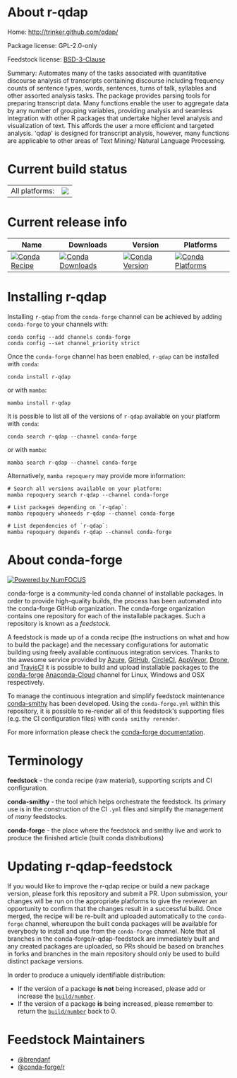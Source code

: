 About r-qdap
============

Home: http://trinker.github.com/qdap/

Package license: GPL-2.0-only

Feedstock license: [BSD-3-Clause](https://github.com/conda-forge/r-qdap-feedstock/blob/main/LICENSE.txt)

Summary: Automates many of the tasks associated with quantitative discourse analysis of transcripts containing discourse including frequency counts of sentence types, words, sentences, turns of talk, syllables and other assorted analysis tasks. The package provides parsing tools for preparing transcript data. Many functions enable the user to aggregate data by any number of grouping variables, providing analysis and seamless integration with other R packages that undertake higher level analysis and visualization of text. This affords the user a more efficient and targeted analysis. 'qdap' is designed for transcript analysis, however, many functions are applicable to other areas of Text Mining/ Natural Language Processing.

Current build status
====================


<table><tr><td>All platforms:</td>
    <td>
      <a href="https://dev.azure.com/conda-forge/feedstock-builds/_build/latest?definitionId=10773&branchName=main">
        <img src="https://dev.azure.com/conda-forge/feedstock-builds/_apis/build/status/r-qdap-feedstock?branchName=main">
      </a>
    </td>
  </tr>
</table>

Current release info
====================

| Name | Downloads | Version | Platforms |
| --- | --- | --- | --- |
| [![Conda Recipe](https://img.shields.io/badge/recipe-r--qdap-green.svg)](https://anaconda.org/conda-forge/r-qdap) | [![Conda Downloads](https://img.shields.io/conda/dn/conda-forge/r-qdap.svg)](https://anaconda.org/conda-forge/r-qdap) | [![Conda Version](https://img.shields.io/conda/vn/conda-forge/r-qdap.svg)](https://anaconda.org/conda-forge/r-qdap) | [![Conda Platforms](https://img.shields.io/conda/pn/conda-forge/r-qdap.svg)](https://anaconda.org/conda-forge/r-qdap) |

Installing r-qdap
=================

Installing `r-qdap` from the `conda-forge` channel can be achieved by adding `conda-forge` to your channels with:

```
conda config --add channels conda-forge
conda config --set channel_priority strict
```

Once the `conda-forge` channel has been enabled, `r-qdap` can be installed with `conda`:

```
conda install r-qdap
```

or with `mamba`:

```
mamba install r-qdap
```

It is possible to list all of the versions of `r-qdap` available on your platform with `conda`:

```
conda search r-qdap --channel conda-forge
```

or with `mamba`:

```
mamba search r-qdap --channel conda-forge
```

Alternatively, `mamba repoquery` may provide more information:

```
# Search all versions available on your platform:
mamba repoquery search r-qdap --channel conda-forge

# List packages depending on `r-qdap`:
mamba repoquery whoneeds r-qdap --channel conda-forge

# List dependencies of `r-qdap`:
mamba repoquery depends r-qdap --channel conda-forge
```


About conda-forge
=================

[![Powered by
NumFOCUS](https://img.shields.io/badge/powered%20by-NumFOCUS-orange.svg?style=flat&colorA=E1523D&colorB=007D8A)](https://numfocus.org)

conda-forge is a community-led conda channel of installable packages.
In order to provide high-quality builds, the process has been automated into the
conda-forge GitHub organization. The conda-forge organization contains one repository
for each of the installable packages. Such a repository is known as a *feedstock*.

A feedstock is made up of a conda recipe (the instructions on what and how to build
the package) and the necessary configurations for automatic building using freely
available continuous integration services. Thanks to the awesome service provided by
[Azure](https://azure.microsoft.com/en-us/services/devops/), [GitHub](https://github.com/),
[CircleCI](https://circleci.com/), [AppVeyor](https://www.appveyor.com/),
[Drone](https://cloud.drone.io/welcome), and [TravisCI](https://travis-ci.com/)
it is possible to build and upload installable packages to the
[conda-forge](https://anaconda.org/conda-forge) [Anaconda-Cloud](https://anaconda.org/)
channel for Linux, Windows and OSX respectively.

To manage the continuous integration and simplify feedstock maintenance
[conda-smithy](https://github.com/conda-forge/conda-smithy) has been developed.
Using the ``conda-forge.yml`` within this repository, it is possible to re-render all of
this feedstock's supporting files (e.g. the CI configuration files) with ``conda smithy rerender``.

For more information please check the [conda-forge documentation](https://conda-forge.org/docs/).

Terminology
===========

**feedstock** - the conda recipe (raw material), supporting scripts and CI configuration.

**conda-smithy** - the tool which helps orchestrate the feedstock.
                   Its primary use is in the construction of the CI ``.yml`` files
                   and simplify the management of *many* feedstocks.

**conda-forge** - the place where the feedstock and smithy live and work to
                  produce the finished article (built conda distributions)


Updating r-qdap-feedstock
=========================

If you would like to improve the r-qdap recipe or build a new
package version, please fork this repository and submit a PR. Upon submission,
your changes will be run on the appropriate platforms to give the reviewer an
opportunity to confirm that the changes result in a successful build. Once
merged, the recipe will be re-built and uploaded automatically to the
`conda-forge` channel, whereupon the built conda packages will be available for
everybody to install and use from the `conda-forge` channel.
Note that all branches in the conda-forge/r-qdap-feedstock are
immediately built and any created packages are uploaded, so PRs should be based
on branches in forks and branches in the main repository should only be used to
build distinct package versions.

In order to produce a uniquely identifiable distribution:
 * If the version of a package **is not** being increased, please add or increase
   the [``build/number``](https://docs.conda.io/projects/conda-build/en/latest/resources/define-metadata.html#build-number-and-string).
 * If the version of a package **is** being increased, please remember to return
   the [``build/number``](https://docs.conda.io/projects/conda-build/en/latest/resources/define-metadata.html#build-number-and-string)
   back to 0.

Feedstock Maintainers
=====================

* [@brendanf](https://github.com/brendanf/)
* [@conda-forge/r](https://github.com/conda-forge/r/)

